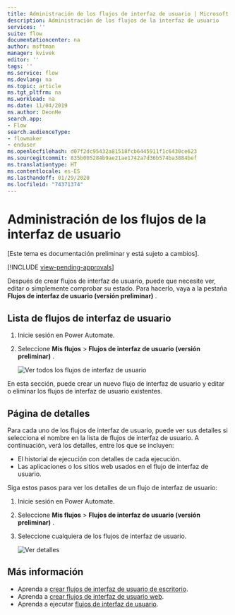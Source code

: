 ```yaml
---
title: Administración de los flujos de interfaz de usuario | Microsoft Docs
description: Administración de los flujos de la interfaz de usuario
services: ''
suite: flow
documentationcenter: na
author: msftman
manager: kvivek
editor: ''
tags: ''
ms.service: flow
ms.devlang: na
ms.topic: article
ms.tgt_pltfrm: na
ms.workload: na
ms.date: 11/04/2019
ms.author: DeonHe
search.app:
- Flow
search.audienceType:
- flowmaker
- enduser
ms.openlocfilehash: d07f2dc95432a81518fcb6445911f1c6430ce623
ms.sourcegitcommit: 835b005284b9ae21ae1742a7d36b574ba3884bef
ms.translationtype: HT
ms.contentlocale: es-ES
ms.lasthandoff: 01/29/2020
ms.locfileid: "74371374"
---
```

# <a name="manage-ui-flows"></a>Administración de los flujos de la interfaz de usuario

[Este tema es documentación preliminar y está sujeto a cambios].

[!INCLUDE [view-pending-approvals](../includes/cc-rebrand.md)]

Después de crear flujos de interfaz de usuario, puede que necesite ver, editar o simplemente comprobar su estado. Para hacerlo, vaya a la pestaña **Flujos de interfaz de usuario (versión preliminar)** .

## <a name="list-of-ui-flows"></a>Lista de flujos de interfaz de usuario

1. Inicie sesión en Power Automate.
1. Seleccione **Mis flujos** > **Flujos de interfaz de usuario (versión preliminar)** .

   ![Ver todos los flujos de interfaz de usuario](../media/manage-ui-flows/view-all.png "Ver todos los flujos de interfaz de usuario")

En esta sección, puede crear un nuevo flujo de interfaz de usuario y editar o eliminar los flujos de interfaz de usuario existentes.

## <a name="details-page"></a>Página de detalles

Para cada uno de los flujos de interfaz de usuario, puede ver sus detalles si selecciona el nombre en la lista de flujos de interfaz de usuario. A continuación, verá los detalles, entre los que se incluyen:

-   El historial de ejecución con detalles de cada ejecución.
-   Las aplicaciones o los sitios web usados en el flujo de interfaz de usuario.

Siga estos pasos para ver los detalles de un flujo de interfaz de usuario:

1. Inicie sesión en Power Automate.
1. Seleccione **Mis flujos** > **Flujos de interfaz de usuario (versión preliminar)** .
1. Seleccione cualquiera de los flujos de interfaz de usuario.

   ![Ver detalles](../media/manage-ui-flows/view-details.png "Ver detalles")

## <a name="learn-more"></a>Más información

- Aprenda a [crear flujos de interfaz de usuario de escritorio](create-desktop.md).
- Aprenda a [crear flujos de interfaz de usuario web](create-web.md).
- Aprenda a ejecutar [flujos de interfaz de usuario](run-ui-flow.md).
